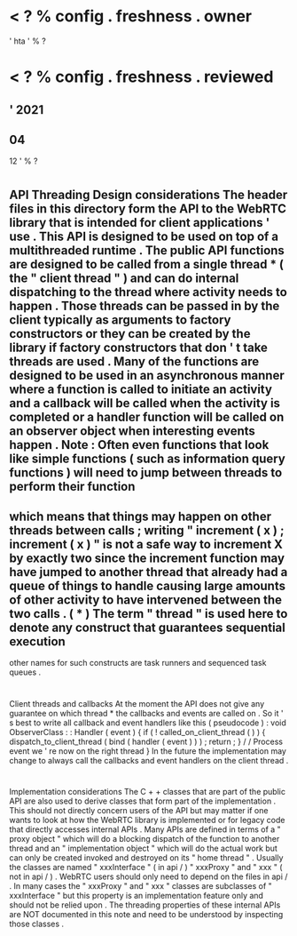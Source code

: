 <
?
%
config
.
freshness
.
owner
=
'
hta
'
%
?
>
<
?
%
config
.
freshness
.
reviewed
=
'
2021
-
04
-
12
'
%
?
>
#
API
Threading
Design
considerations
The
header
files
in
this
directory
form
the
API
to
the
WebRTC
library
that
is
intended
for
client
applications
'
use
.
This
API
is
designed
to
be
used
on
top
of
a
multithreaded
runtime
.
The
public
API
functions
are
designed
to
be
called
from
a
single
thread
*
(
the
"
client
thread
"
)
and
can
do
internal
dispatching
to
the
thread
where
activity
needs
to
happen
.
Those
threads
can
be
passed
in
by
the
client
typically
as
arguments
to
factory
constructors
or
they
can
be
created
by
the
library
if
factory
constructors
that
don
'
t
take
threads
are
used
.
Many
of
the
functions
are
designed
to
be
used
in
an
asynchronous
manner
where
a
function
is
called
to
initiate
an
activity
and
a
callback
will
be
called
when
the
activity
is
completed
or
a
handler
function
will
be
called
on
an
observer
object
when
interesting
events
happen
.
Note
:
Often
even
functions
that
look
like
simple
functions
(
such
as
information
query
functions
)
will
need
to
jump
between
threads
to
perform
their
function
-
which
means
that
things
may
happen
on
other
threads
between
calls
;
writing
"
increment
(
x
)
;
increment
(
x
)
"
is
not
a
safe
way
to
increment
X
by
exactly
two
since
the
increment
function
may
have
jumped
to
another
thread
that
already
had
a
queue
of
things
to
handle
causing
large
amounts
of
other
activity
to
have
intervened
between
the
two
calls
.
(
*
)
The
term
"
thread
"
is
used
here
to
denote
any
construct
that
guarantees
sequential
execution
-
other
names
for
such
constructs
are
task
runners
and
sequenced
task
queues
.
#
#
Client
threads
and
callbacks
At
the
moment
the
API
does
not
give
any
guarantee
on
which
thread
*
the
callbacks
and
events
are
called
on
.
So
it
'
s
best
to
write
all
callback
and
event
handlers
like
this
(
pseudocode
)
:
void
ObserverClass
:
:
Handler
(
event
)
{
if
(
!
called_on_client_thread
(
)
)
{
dispatch_to_client_thread
(
bind
(
handler
(
event
)
)
)
;
return
;
}
/
/
Process
event
we
'
re
now
on
the
right
thread
}
In
the
future
the
implementation
may
change
to
always
call
the
callbacks
and
event
handlers
on
the
client
thread
.
#
#
Implementation
considerations
The
C
+
+
classes
that
are
part
of
the
public
API
are
also
used
to
derive
classes
that
form
part
of
the
implementation
.
This
should
not
directly
concern
users
of
the
API
but
may
matter
if
one
wants
to
look
at
how
the
WebRTC
library
is
implemented
or
for
legacy
code
that
directly
accesses
internal
APIs
.
Many
APIs
are
defined
in
terms
of
a
"
proxy
object
"
which
will
do
a
blocking
dispatch
of
the
function
to
another
thread
and
an
"
implementation
object
"
which
will
do
the
actual
work
but
can
only
be
created
invoked
and
destroyed
on
its
"
home
thread
"
.
Usually
the
classes
are
named
"
xxxInterface
"
(
in
api
/
)
"
xxxProxy
"
and
"
xxx
"
(
not
in
api
/
)
.
WebRTC
users
should
only
need
to
depend
on
the
files
in
api
/
.
In
many
cases
the
"
xxxProxy
"
and
"
xxx
"
classes
are
subclasses
of
"
xxxInterface
"
but
this
property
is
an
implementation
feature
only
and
should
not
be
relied
upon
.
The
threading
properties
of
these
internal
APIs
are
NOT
documented
in
this
note
and
need
to
be
understood
by
inspecting
those
classes
.
